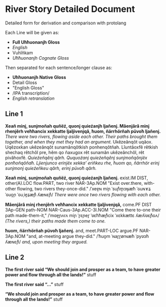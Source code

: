 # River Story Detailed Document

Detailed form for derivation and comparison with protolang

Each Line will be given as:

- **Full Uħħuonanjh Gloss**
- *English*
- Vuhîñkam
- *Uħħuonanjh Cognate Gloss*

Then separated for each sentence/longer clause as:

- **Uħħuonanjh Native Gloss**
- Detail Gloss
- "English Gloss"
- /IPA transcription/
- *English retranslation*

## Line 1

**Xeañ minj, sunjmoñah quñëź, quonj quieźanjh ljañenj.  Mâenjârâ minj rhenjêrh veħħancix xekkatte ljaljivenjqâ, ħuom, ñärrhörñah püvoħ ljañenj.**
*There were two rivers, flowing aside each other. Their paths brought them together, and when they met they had an argument.*
Ukêzeânqôt uqâox. Uqêzoxkan ukêzeânqôt sunamânqôtkish ponhenqôtñah. Lîuntâoxfê rêtkish shechaq rêtchôl pre, hêm qo ñaxugox rêt sunamân ukêzeânchôl, rêt pivâhoxfê.
*Quieźeñqênj qârh. Ququoźanj quieźeñqênj sunjmoñqônjëx ponħoñqôñaħ.  Ljienjunco erinjëx xekka' eriñkeu rhe, ħuom qo, ñärrhör erinj sunjmonj quieźeñkeu qârh, erinj püvoħ qârh.*

**Xeañ minj, sunjmoñah quñëź, quonj quieźanjh ljañenj.**
exist.IM DIST, other(A).LOC flow.PART, two river NAR-3Ap.NOM
"Exist over.there, with-other flowing, two rivers they-once-did."
/ˈxeɐ̯ɴ miɲ ˈsuɲ̊m̥ɔɴ̥æħ ˈɢuɴɤʑ ˈɢuo̯ɲ ˈɢuˌie̯ʑæɲ̊ ʎæɴɛɲ̊/
*There were once two rivers flowing with each other.*

**Mâenjârâ minj rhenjêrh veħħancix xekkatte ljaljivenjqâ,**
come.PF DIST 3Ap-GEN path-NOM NAR-Caus-3Ap.ACC-3I.NOM
"Come there to-one their path made-them-it,"
/ˈmɑe̯ɲʌrʌ miɲ ˈr̥ɛɲer̥ ˈʋɛħħæɲ̊cix ˈxɛkkættɛ ʎæʎiʋɛɲ̊ɢʌ/
*(The rivers,) their paths made them come to one.*

**ħuom, ñärrhörñah püvoħ ljañenj.**
and, meet.PART-LOC argue.PF NAR-3Ap.NOM
"and, at-meeting argue they-did."
/ˈħuo̯m ˈɴar̥r̥ørɴæħ ˈpyʋɔħ ʎæɴɛɲ̊/
*and, upon meeting they argued.*

## Line 2

**The first river said “We should join and prosper as a team, to have greater power and flow through all the lands!”**
stuff

**The first river said “...”**
stuff

**“We should join and prosper as a team, to have greater power and flow through all the lands!”**
stuff

